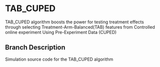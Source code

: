 # TAB_CUPED
TAB_CUPED algorithm boosts the power for testing treatment effects through selecting Treatment-Arm-Balanced(TAB) features from Controlled online experiment Using Pre-Experiment Data (CUPED)

## Branch Description
Simulation source code for the TAB_CUPED algorithm

